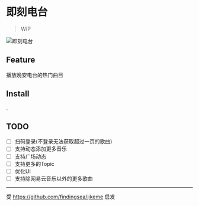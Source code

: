 # 即刻电台
> WIP

![即刻电台](https://raw.githubusercontent.com/findingsea/jikefm/master/dist/example.gif)

## Feature

播放晚安电台的热门曲目

## Install

.

## TODO

- [ ] 扫码登录(不登录无法获取超过一页的歌曲)
- [ ] 支持动态添加更多音乐
- [ ] 支持广场动态
- [ ] 支持更多的Topic
- [ ] 优化UI
- [ ] 支持除网易云音乐以外的更多歌曲

---

受 https://github.com/findingsea/jikeme 启发

